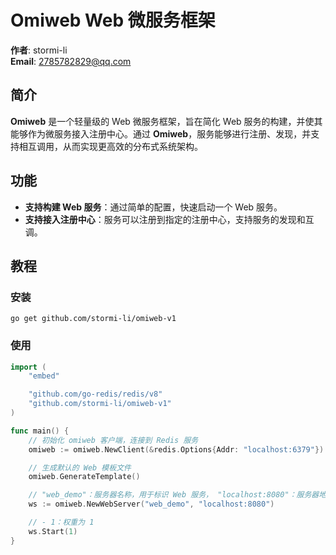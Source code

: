 # Omiweb Web 微服务框架
**作者**: stormi-li  
**Email**: 2785782829@qq.com  
## 简介

**Omiweb** 是一个轻量级的 Web 微服务框架，旨在简化 Web 服务的构建，并使其能够作为微服务接入注册中心。通过 **Omiweb**，服务能够进行注册、发现，并支持相互调用，从而实现更高效的分布式系统架构。


## 功能

- **支持构建 Web 服务**：通过简单的配置，快速启动一个 Web 服务。
- **支持接入注册中心**：服务可以注册到指定的注册中心，支持服务的发现和互调。

## 教程
### 安装
```shell
go get github.com/stormi-li/omiweb-v1
```
### 使用
```go
import (
	"embed"

	"github.com/go-redis/redis/v8"
	"github.com/stormi-li/omiweb-v1"
)

func main() {
	// 初始化 omiweb 客户端，连接到 Redis 服务
	omiweb := omiweb.NewClient(&redis.Options{Addr: "localhost:6379"})

	// 生成默认的 Web 模板文件
	omiweb.GenerateTemplate()

	// "web_demo"：服务器名称，用于标识 Web 服务， "localhost:8080"：服务器地址和端口
	ws := omiweb.NewWebServer("web_demo", "localhost:8080")

	// - 1：权重为 1
	ws.Start(1)
}
```